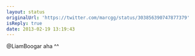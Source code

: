 ```yaml
---
layout: status
originalUrl: 'https://twitter.com/marcgg/status/303856390747877379'
isReply: true
date: 2013-02-19 13:19:43
---
```


@LiamBoogar aha ^^
